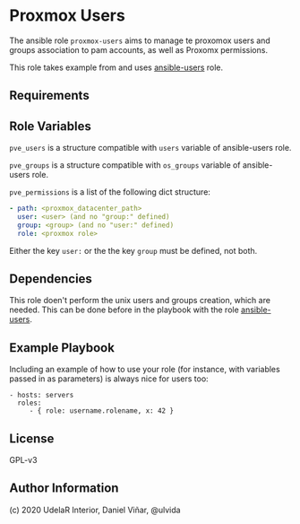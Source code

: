 Proxmox Users
=========

The ansible role `proxmox-users` aims to manage te proxomox users and groups association to pam accounts, as well as Proxomx permissions.

This role takes example from and uses [ansible-users](https://github.com/UdelaRInterior/ansible-users) role.

Requirements
------------



Role Variables
--------------

`pve_users` is a structure compatible with `users` variable of ansible-users role. 

`pve_groups` is a structure compatible with `os_groups`  variable of ansible-users role.

`pve_permissions` is a list of the following dict structure: 
```yaml
- path: <proxmox_datacenter_path>
  user: <user> (and no "group:" defined)
  group: <group> (and no "user:" defined)
  role: <proxmox role>
```
Either the key `user:` or the the key `group` must be defined, not both. 

Dependencies
------------

This role doen't perform the unix users and groups creation, which are needed. This can be done before in the playbook with the role [ansible-users](https://github.com/UdelaRInterior/ansible-users).


Example Playbook
----------------

Including an example of how to use your role (for instance, with variables passed in as parameters) is always nice for users too:

    - hosts: servers
      roles:
         - { role: username.rolename, x: 42 }

License
-------

GPL-v3

Author Information
------------------

(c) 2020 UdelaR Interior, Daniel Viñar, @ulvida